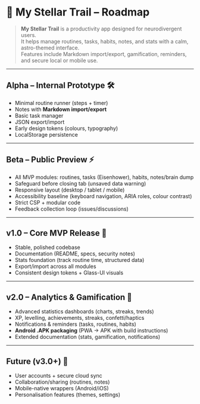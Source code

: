 # 🌌 My Stellar Trail – Roadmap

> **My Stellar Trail** is a productivity app designed for neurodivergent users.  
> It helps manage routines, tasks, habits, notes, and stats with a calm, astro-themed interface.  
> Features include Markdown import/export, gamification, reminders, and secure local or mobile use.

---

## Alpha – Internal Prototype 🛠️
- Minimal routine runner (steps + timer)
- Notes with **Markdown import/export**
- Basic task manager
- JSON export/import
- Early design tokens (colours, typography)
- LocalStorage persistence

---

## Beta – Public Preview ⚡
- All MVP modules: routines, tasks (Eisenhower), habits, notes/brain dump
- Safeguard before closing tab (unsaved data warning)
- Responsive layout (desktop / tablet / mobile)
- Accessibility baseline (keyboard navigation, ARIA roles, colour contrast)
- Strict CSP + modular code
- Feedback collection loop (issues/discussions)

---

## v1.0 – Core MVP Release 🚀
- Stable, polished codebase
- Documentation (README, specs, security notes)
- Stats foundation (track routine time, structured data)
- Export/import across all modules
- Consistent design tokens + Glass-UI visuals

---

## v2.0 – Analytics & Gamification 🌟
- Advanced statistics dashboards (charts, streaks, trends)
- XP, levelling, achievements, streaks, confetti/haptics
- Notifications & reminders (tasks, routines, habits)
- **Android .APK packaging** (PWA → APK with build instructions)
- Extended documentation (stats, gamification, notifications)

---

## Future (v3.0+) 🔭
- User accounts + secure cloud sync
- Collaboration/sharing (routines, notes)
- Mobile-native wrappers (Android/iOS)
- Personalisation features (themes, settings)
